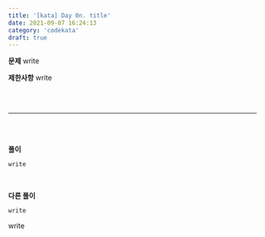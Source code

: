 ```yaml
---
title: '[kata] Day 0n. title'
date: 2021-09-07 16:24:13
category: 'codekata'
draft: true
---
```


**문제**
write

**제한사항**
write

<br/>
<br/>

---

<br/>
<br/>

**풀이**

```javascript
write
```

<br/>

**다른 풀이**

```javascript
write
```

write

<br/>
<br/>
<br/>
<br/>
